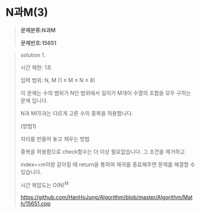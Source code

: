 # N과M(3)

> **문제분류:N과M**
>
> **문제번호:15651**

> solution 1.
>
> 시간 제한: 1초
>
> 입력 범위:  N, M (1 ≤ M ≤ N ≤ 8)
>
>
>
> 이 문제는 수의 범위가 N인 범위에서 길이가 M개이 수열의 조합을 모두 구하는 문제 입니다.
>
> N과 M(1)과는 다르게 고른 수의 중복을 허용합니다.
>
>
>
> (방법1)
>
> 자리를 만들어 놓고 채우는 방법
>
> 중복을 허용함으로 check함수는 더 이상 필요없습니다. 그 조건을 제거하고 
>
> index==m이랑 같아질 때 return을 통하여 재귀를 종료해주면 문제를 해결할 수 있습니다.
>
> 시간 복잡도는 O(N)<sup>M</sup>
>
> https://github.com/HanHoJung/Algorithm/blob/master/Algorithm/Math/15651.cpp
>
>


